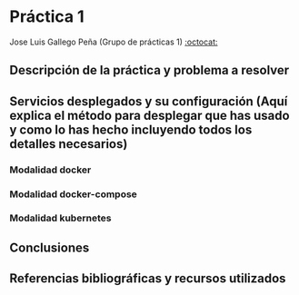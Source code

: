 # Práctica 1

Jose Luis Gallego Peña (Grupo de prácticas 1) [:octocat:](https://github.com/jlgallego99)

## Descripción de la práctica y problema a resolver

## Servicios desplegados y su configuración (Aquí explica el método para desplegar que has usado y como lo has hecho incluyendo todos los detalles necesarios)

### Modalidad docker
### Modalidad docker-compose
### Modalidad kubernetes

## Conclusiones

## Referencias bibliográficas y recursos utilizados
